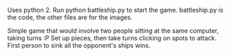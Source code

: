 Uses python 2.
Run python battleship.py to start the game.
battleship.py is the code, the other files are for the images.

Simple game that would involve two people sitting at the same computer, taking turns :P 
Set up pieces, then take turns clicking on spots to attack. First person to sink all the opponent's ships wins.
